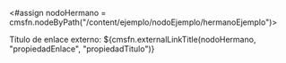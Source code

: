 <#assign nodoHermano = cmsfn.nodeByPath("/content/ejemplo/nodoEjemplo/hermanoEjemplo")>
<p>Título de enlace externo: ${cmsfn.externalLinkTitle(nodoHermano, "propiedadEnlace", "propiedadTitulo")}</p>
